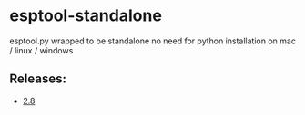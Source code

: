 # esptool-standalone
esptool.py wrapped to be standalone no need for python installation on mac / linux / windows

## Releases:
- [2.8](https://github.com/mgiachetti/esptool-standalone/releases/v2.8)
